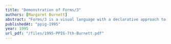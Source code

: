 ```yaml
---
title: "Demonstration of Forms/3"
authors: [Margaret Burnett]
abstract: "Forms/3 is a visual language with a declarative approach to visual data abstraction. All programming and execution are done in a fully-integrated visual manner, without requiring other languages or tools for any part of the programming process."
publishedAt: "ppig-1995"
year: 1995
url_pdf: "/files/1995-PPIG-7th-Burnett.pdf"
---
```

